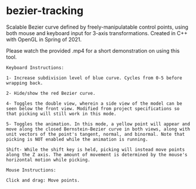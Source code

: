 # bezier-tracking
Scalable Bezier curve defined by freely-manipulatable control points, using both mouse and keyboard input for 3-axis transformations. Created in C++ with OpenGL in Spring of 2021.

Please watch the provided .mp4 for a short demonstration on using this tool.

    Keyboard Instructions:
  
    1- Increase subdivision level of blue curve. Cycles from 0-5 before wrapping back.
  
    2- Hide/show the red Bezier curve.

    4- Toggles the double view, wherein a side view of the model can be seen below the front view. Modified from project specifications so that picking will still work in this mode.

    5- Toggles the animation. In this mode, a yellow point will appear and move along the closed Bernstein-Bezier curve in both views, along with unit vectors of the point's tangent, normal, and binormal. Note that picking is NOT enabled while the animation is running.

    Shift- While the shift key is held, picking will instead move points along the Z axis. The amount of movement is determined by the mouse's horizontal motion while picking.

    Mouse Instructions:

    Click and drag: Move points.
